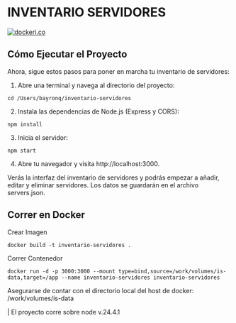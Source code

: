 # INVENTARIO SERVIDORES

[![dockeri.co](https://dockerico.blankenship.io/image/node)](https://hub.docker.com/_/node)

## Cómo Ejecutar el Proyecto

Ahora, sigue estos pasos para poner en marcha tu inventario de servidores:

1.  Abre una terminal y navega al directorio del proyecto:

`cd /Users/bayronq/inventario-servidores`

2.  Instala las dependencias de Node.js (Express y CORS):

`npm install`

3.  Inicia el servidor:

`npm start`

4.  Abre tu navegador y visita http://localhost:3000.

Verás la interfaz del inventario de servidores y podrás empezar a añadir, editar y eliminar servidores. Los datos se guardarán en el archivo servers.json.

## Correr en Docker

Crear Imagen

`docker build -t inventario-servidores . `

Correr Contenedor

`docker run -d -p 3000:3000 --mount type=bind,source=/work/volumes/is-data,target=/app --name inventario-servidores inventario-servidores`

Asegurarse de contar con el directorio local del host de docker: /work/volumes/is-data

| El proyecto corre sobre node v.24.4.1
